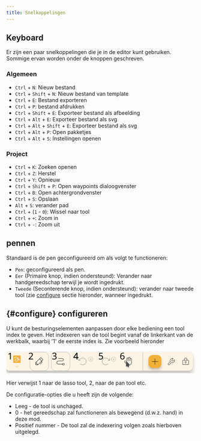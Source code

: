 ```yaml
---
title: Snelkoppelingen
---
```


## Keyboard

Er zijn een paar snelkoppelingen die je in de editor kunt gebruiken.
Sommige ervan worden onder de knoppen geschreven.

### Algemeen

- `Ctrl` + `N`: Nieuw bestand
- `Ctrl` + `Shift` + `N`: Nieuw bestand van template
- `Ctrl` + `E`: Bestand exporteren
- `Ctrl` + `P`: bestand afdrukken
- `Ctrl` + `Shift` + `E`: Exporteer bestand als afbeelding
- `Ctrl` + `Alt` + `E`: Exporteer bestand als svg
- `Ctrl` + `Alt` + `Shift` + `E`: Exporteer bestand als svg
- `Ctrl` + `Alt` + `P`: Open pakketjes
- `Ctrl` + `Alt` + `S`: Instellingen openen

### Project

- `Ctrl` + `K`: Zoeken openen
- `Ctrl` + `Z`: Herstel
- `Ctrl` + `Y`: Opnieuw
- `Ctrl` + `Shift` + `P`: Open waypoints dialoogvenster
- `Ctrl` + `B`: Open achtergrondvenster
- `Ctrl` + `S`: Opslaan
- `Alt` + `S`: verander pad
- `Ctrl` + (`1` - `0`): Wissel naar tool
- `Ctrl` + `+`: Zoom in
- `Ctrl` + `-`: Zoom uit

## pennen

Standaard is de pen geconfigureerd om als volgt te functioneren:

- `Pen`: geconfigureerd als pen.
- `Eer` (Primaire knop, indien ondersteund): Verander naar handgereedschap terwijl je wordt ingedrukt.
- `Tweede` (Seconterende knop, indien ondersteund): verander naar tweede tool (zie [configure](#geconfigureerd) sectie hieronder, wanneer ingedrukt.

## {#configure} configureren

U kunt de besturingselementen aanpassen door elke bediening een tool index te geven. Het indexeren van de tool begint vanaf de linkerkant van de werkbalk, waarbij '1' de eerste index is. Zie voorbeeld hieronder

![werkbalk nummerd](toolbar_numbered.png)

Hier verwijst 1 naar de lasso tool, 2, naar de pan tool etc.

De configuratie-opties die u heeft zijn de volgende:

- Leeg - de tool is unchaged.
- 0 - het gereedschap zal functioneren als bewegend (d.w.z. hand) in deze mod.
- Positief nummer - De tool zal de indexering volgen zoals hierboven uitgelegd.
